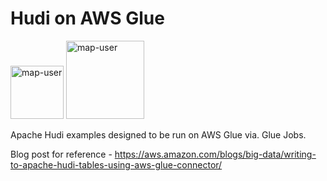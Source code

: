 # Hudi on AWS Glue

<img width="85" alt="map-user" src="https://img.shields.io/badge/views-511-green"> <img width="125" alt="map-user" src="https://img.shields.io/badge/unique visits-138-green">

Apache Hudi examples designed to be run on AWS Glue via. Glue Jobs.

Blog post for reference - https://aws.amazon.com/blogs/big-data/writing-to-apache-hudi-tables-using-aws-glue-connector/
